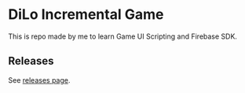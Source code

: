 # DiLo Incremental Game
This is repo made by me to learn Game UI Scripting and Firebase SDK.

## Releases
See [releases page](https://www.github.com/cloudenum/Incremental-Game-Firebase/releases).